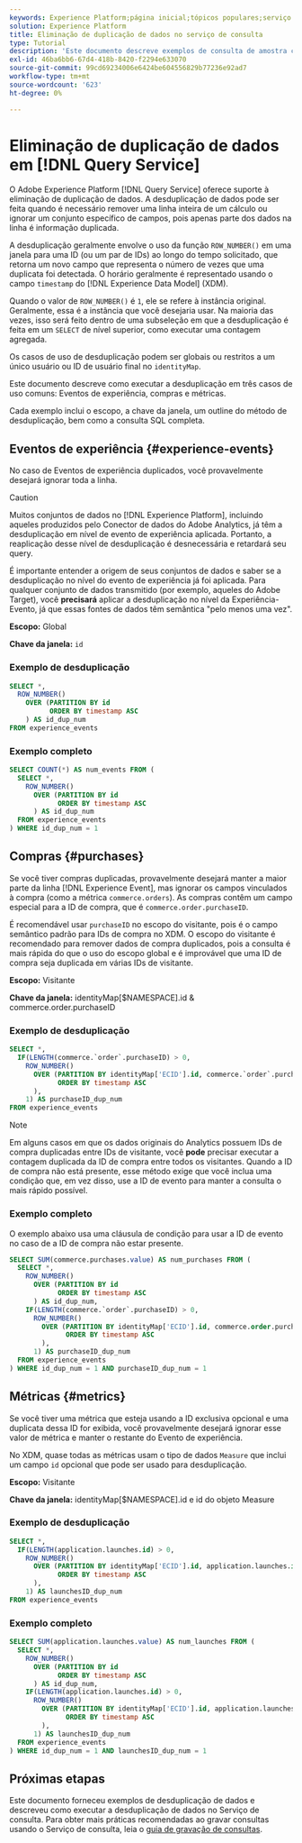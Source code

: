 ```yaml
---
keywords: Experience Platform;página inicial;tópicos populares;serviço de consulta;serviço de consulta;desduplicação de dados;desduplicação;
solution: Experience Platform
title: Eliminação de duplicação de dados no serviço de consulta
type: Tutorial
description: 'Este documento descreve exemplos de consulta de amostra completa e de subseleção para desduplicação de três casos de uso comuns: Eventos de experiência, compras e métricas.'
exl-id: 46ba6bb6-67d4-418b-8420-f2294e633070
source-git-commit: 99cd69234006e6424be604556829b77236e92ad7
workflow-type: tm+mt
source-wordcount: '623'
ht-degree: 0%

---
```


# Eliminação de duplicação de dados em [!DNL Query Service]

O Adobe Experience Platform [!DNL Query Service] oferece suporte à eliminação de duplicação de dados. A desduplicação de dados pode ser feita quando é necessário remover uma linha inteira de um cálculo ou ignorar um conjunto específico de campos, pois apenas parte dos dados na linha é informação duplicada.

A desduplicação geralmente envolve o uso da função `ROW_NUMBER()` em uma janela para uma ID (ou um par de IDs) ao longo do tempo solicitado, que retorna um novo campo que representa o número de vezes que uma duplicata foi detectada. O horário geralmente é representado usando o campo `timestamp` do [!DNL Experience Data Model] (XDM).

Quando o valor de `ROW_NUMBER()` é `1`, ele se refere à instância original. Geralmente, essa é a instância que você desejaria usar. Na maioria das vezes, isso será feito dentro de uma subseleção em que a desduplicação é feita em um `SELECT` de nível superior, como executar uma contagem agregada.

Os casos de uso de desduplicação podem ser globais ou restritos a um único usuário ou ID de usuário final no `identityMap`.

Este documento descreve como executar a desduplicação em três casos de uso comuns: Eventos de experiência, compras e métricas.

Cada exemplo inclui o escopo, a chave da janela, um outline do método de desduplicação, bem como a consulta SQL completa.

## Eventos de experiência {#experience-events}

No caso de Eventos de experiência duplicados, você provavelmente desejará ignorar toda a linha.

>[!CAUTION]
>
>Muitos conjuntos de dados no [!DNL Experience Platform], incluindo aqueles produzidos pelo Conector de dados do Adobe Analytics, já têm a desduplicação em nível de evento de experiência aplicada. Portanto, a reaplicação desse nível de desduplicação é desnecessária e retardará seu query.
>
>É importante entender a origem de seus conjuntos de dados e saber se a desduplicação no nível do evento de experiência já foi aplicada. Para qualquer conjunto de dados transmitido (por exemplo, aqueles do Adobe Target), você **precisará** aplicar a desduplicação no nível da Experiência-Evento, já que essas fontes de dados têm semântica &quot;pelo menos uma vez&quot;.

**Escopo:** Global

**Chave da janela:** `id`

### Exemplo de desduplicação

```sql
SELECT *,
  ROW_NUMBER()
    OVER (PARTITION BY id
          ORDER BY timestamp ASC
    ) AS id_dup_num
FROM experience_events
```

### Exemplo completo

```sql
SELECT COUNT(*) AS num_events FROM (
  SELECT *,
    ROW_NUMBER()
      OVER (PARTITION BY id
            ORDER BY timestamp ASC
      ) AS id_dup_num
  FROM experience_events
) WHERE id_dup_num = 1
```

## Compras {#purchases}

Se você tiver compras duplicadas, provavelmente desejará manter a maior parte da linha [!DNL Experience Event], mas ignorar os campos vinculados à compra (como a métrica `commerce.orders`). As compras contêm um campo especial para a ID de compra, que é `commerce.order.purchaseID`.

É recomendável usar `purchaseID` no escopo do visitante, pois é o campo semântico padrão para IDs de compra no XDM. O escopo do visitante é recomendado para remover dados de compra duplicados, pois a consulta é mais rápida do que o uso do escopo global e é improvável que uma ID de compra seja duplicada em várias IDs de visitante.

**Escopo:** Visitante

**Chave da janela:** identityMap[$NAMESPACE].id &amp; commerce.order.purchaseID

### Exemplo de desduplicação

```sql
SELECT *,
  IF(LENGTH(commerce.`order`.purchaseID) > 0,
    ROW_NUMBER()
      OVER (PARTITION BY identityMap['ECID'].id, commerce.`order`.purchaseID
            ORDER BY timestamp ASC
      ),
    1) AS purchaseID_dup_num
FROM experience_events
```

>[!NOTE]
>
>Em alguns casos em que os dados originais do Analytics possuem IDs de compra duplicadas entre IDs de visitante, você **pode** precisar executar a contagem duplicada da ID de compra entre todos os visitantes. Quando a ID de compra não está presente, esse método exige que você inclua uma condição que, em vez disso, use a ID de evento para manter a consulta o mais rápido possível.

### Exemplo completo

O exemplo abaixo usa uma cláusula de condição para usar a ID de evento no caso de a ID de compra não estar presente.

```sql
SELECT SUM(commerce.purchases.value) AS num_purchases FROM (
  SELECT *,
    ROW_NUMBER()
      OVER (PARTITION BY id
            ORDER BY timestamp ASC
      ) AS id_dup_num,
    IF(LENGTH(commerce.`order`.purchaseID) > 0,
      ROW_NUMBER()
        OVER (PARTITION BY identityMap['ECID'].id, commerce.order.purchaseID
              ORDER BY timestamp ASC
        ),
      1) AS purchaseID_dup_num
  FROM experience_events
) WHERE id_dup_num = 1 AND purchaseID_dup_num = 1
```

## Métricas {#metrics}

Se você tiver uma métrica que esteja usando a ID exclusiva opcional e uma duplicata dessa ID for exibida, você provavelmente desejará ignorar esse valor de métrica e manter o restante do Evento de experiência.

No XDM, quase todas as métricas usam o tipo de dados `Measure` que inclui um campo `id` opcional que pode ser usado para desduplicação.

**Escopo:** Visitante

**Chave da janela:** identityMap[$NAMESPACE].id e id do objeto Measure

### Exemplo de desduplicação

```sql
SELECT *,
  IF(LENGTH(application.launches.id) > 0,
    ROW_NUMBER()
      OVER (PARTITION BY identityMap['ECID'].id, application.launches.id
            ORDER BY timestamp ASC
      ),
    1) AS launchesID_dup_num
FROM experience_events
```

### Exemplo completo

```sql
SELECT SUM(application.launches.value) AS num_launches FROM (
  SELECT *,
    ROW_NUMBER()
      OVER (PARTITION BY id
            ORDER BY timestamp ASC
      ) AS id_dup_num,
    IF(LENGTH(application.launches.id) > 0,
      ROW_NUMBER()
        OVER (PARTITION BY identityMap['ECID'].id, application.launches.id
              ORDER BY timestamp ASC
        ),
      1) AS launchesID_dup_num
  FROM experience_events
) WHERE id_dup_num = 1 AND launchesID_dup_num = 1
```

## Próximas etapas

Este documento forneceu exemplos de desduplicação de dados e descreveu como executar a desduplicação de dados no Serviço de consulta. Para obter mais práticas recomendadas ao gravar consultas usando o Serviço de consulta, leia o [guia de gravação de consultas](../best-practices/writing-queries.md).
